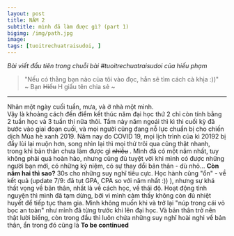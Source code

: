 ```yaml
---
layout: post
title: NĂM 2
subtitle: mình đã làm được gì? (part 1) 
bigimg: /img/path.jpg
image: 
tags: [tuoitrechuatraisudoi, ]
---
```

_Bài viết đầu tiên trong chuỗi bài #tuoitrechuatraisudoi của hiếu phạm_

>"Nếu có thằng bạn nào của tôi vào đọc, hẳn sẽ tìm cách cà khịa :))"  
>         ~ Bạn ~~Hiếu~~ H giấu tên chia sẻ ~

***

Nhân một ngày cuối tuần, mưa, và ở nhà một mình.  
Vậy là khoảng cách đến điểm kết thúc năm đại học thứ 2 chỉ còn tính bằng 2 tuần học và 3 tuần thi nữa thôi.
Tầm này năm ngoái thì kì thi cuối kỳ đã bước vào giai đoạn cuối, và mọi người cũng đang nỗ lực chuẩn bị cho chiến dịch Mùa hè xanh 2019. 
Năm nay do COVID 19, mọi lịch trình của kì 20192 bị đẩy lùi lại muộn hơn, song nhìn lại thì mọi thứ trôi qua cũng thật nhanh, trong khi bản thân chưa làm được gì ~~nhiều~~ . Mình đã có một năm nhất, tuy không phải quá hoàn hảo, nhưng cũng đủ tuyệt vời khi mình có được những người bạn mới, có những kỷ niệm, có sự thay đổi bản thân - dù nhỏ... **Còn năm hai thì sao?**
30s cho những suy nghĩ tiêu cực.
Học hành cũng "ổn" - về kết quả (update 7/9: đã tụt GPA, CPA so với năm nhất :)) ), nhưng sự khá thất vọng về bản thân, nhất là về cách học, về thái độ.
Hoạt động tình nguyện thì mình đã tạm dừng, bởi vì mình cảm thấy không còn đủ nhiệt huyết để tiếp tục tham gia. Mình không muốn 
khi và trở lại "núp trong cái vỏ bọc an toàn" như mình đã từng trước khi lên đại học.
Và bản thân trở nên thật lười biếng, còn trong đầu thì luôn chứa những suy nghĩ hoài nghi về bản thân, ẩn trong đó cũng là 
**To be continued**



